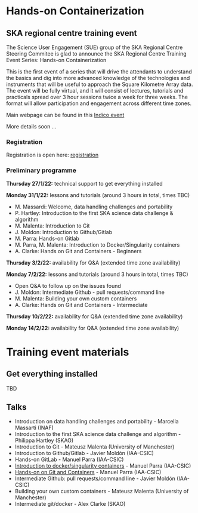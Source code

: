 # Hands-on Containerization

## SKA regional centre training event

The Science User Engagement (SUE) group of the SKA Regional Centre Steering Commitee is glad to announce the SKA Regional Centre Training Event Series: Hands-on Containerization

This is the first event of a series that will drive the attendants to understand the basics and dig into more advanced knowledge of the technologies and instruments that will be useful to approach the Square Kilometre Array data. The event will be fully virtual, and it will consist of lectures, tutorials and practicals spread over 3 hour sessions twice a week for three weeks. The format will allow participation and engagement across different time zones.

Main webpage can be found in this [Indico event](https://indico.skatelescope.org/event/876/overview)

More details soon ...

### Registration

Registration is open here: [registration](https://indico.skatelescope.org/event/876/registrations/339/)

### Preliminary programme 

**Thursday 27/1/22:** technical support to get everything installed

**Monday 31/1/22:** lessons and tutorials (around 3 hours in total, times TBC)
- M. Massardi: Welcome, data handling challenges and portability 
- P. Hartley: Introduction to the first SKA science data challenge & algorithm
- M. Malenta: Introduction to Git
- J. Moldon: Introduction to Github/Gitlab
- M. Parra: Hands-on Gitlab
- M. Parra, M. Malenta: Introduction to Docker/Singularity containers
- A. Clarke: Hands on Git and Containers - Beginners

**Thursday 3/2/22:** availability for Q&A (extended time zone availability)

**Monday 7/2/22:** lessons and tutorials (around 3 hours in total, times TBC)
- Open Q&A to follow up on the issues found
- J. Moldon: Intermediate Github - pull requests/command line
- M. Malenta: Building your own custom containers
- A. Clarke: Hands on Git and Containers - Intermediate

**Thursday 10/2/22:** availability for Q&A (extended time zone availability)

**Monday 14/2/22:** availability for Q&A (extended time zone availability)

# Training event materials 

## Get everything installed 

TBD



## Talks

- Introduction on data handling challenges and portability - Marcella Massarti (INAF)
- Introduction to the first SKA science data challenge and algorithm - Philippa Hartley (SKAO)
- Introduction to Git - Mateusz Malenta (University of Manchester)
- Introduction to Github/Gitlab - Javier Moldón (IAA-CSIC)
- Hands-on GitLab - Manuel Parra (IAA-CSIC)
- [Introduction to docker/singularity containers](./Talks/intro-singularity-containers/README.md)  - Manuel Parra (IAA-CSIC) 
- [Hands-on on Git and Containers](./Talks/hands-on-gitlab/README.md) -  Manuel Parra (IAA-CSIC)
- Intermediate Github: pull requests/command line - Javier Moldón (IAA-CSIC)
- Building your own custom containers - Mateusz Malenta (University of Manchester)
- Intermediate git/docker - Alex Clarke (SKAO)



